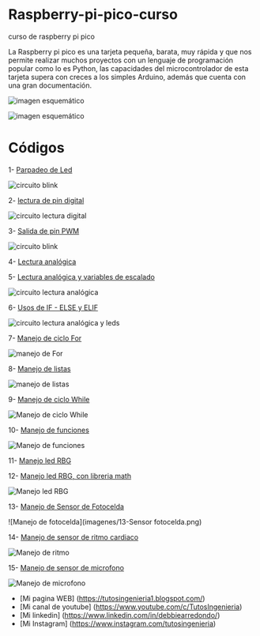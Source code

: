 # Raspberry-pi-pico-curso
curso de raspberry pi pico

La Raspberry pi pico es una tarjeta pequeña, barata, muy rápida y que nos permite realizar muchos proyectos con un lenguaje de programación popular como lo es Python, las capacidades del microcontrolador de esta tarjeta supera con creces a los simples Arduino, además que cuenta con una gran documentación. 

![imagen esquemático](imagenes/raspberry.png)

![imagen esquemático](imagenes/pines.jpg)


# Códigos

1- [Parpadeo de Led](Codigos/blink.py) 

![circuito blink](imagenes/salida_digital.png)

2- [lectura de pin digital](Codigos/2-lecturaDigital)

![circuito lectura digital](imagenes/entrada_digital.png)

3- [Salida de pin PWM](Codigos/3-salidaAnalogica.py)

![circuito blink](imagenes/salida_digital.png)

4- [Lectura analógica](Codigos/4-lecturaAnalogica.py)

5- [Lectura analógica y variables de escalado](Codigos/5-lecturaAnalogicaYvariables.py)

![circuito lectura analógica](imagenes/lectura_analogica.png)

6- [Usos de IF - ELSE y ELIF](Codigos/6-IfElseElif.py)

![circuito lectura analógica y leds](imagenes/lecturaYsalidaLucesRGB.png)

7- [Manejo de ciclo For](Codigos/7-cicloFor.py)

![manejo de For](imagenes/7manejoFor.png)

8- [Manejo de listas](Codigos/8-manejoDeListas.py)

![manejo de listas](imagenes/8-manejoListas.png)

9- [Manejo de ciclo While](Codigos/9-cicloWhile.py)

![Manejo de ciclo While](imagenes/9-cicloWhile.png)

10- [Manejo de funciones](Codigos/10-funciones.py)

![Manejo de funciones](imagenes/10-funciones.png)

11- [Manejo led RBG](Codigos/11-LedRGB.py)

12- [Manejo led RBG, con libreria math](Codigos/12-LibreriaMath.py)

![Manejo led RBG](imagenes/11-LedRgb.png)

13- [Manejo de Sensor de Fotocelda](Codigos/13-fotocelda.py)

![Manejo de fotocelda](imagenes/13-Sensor fotocelda.png)

14- [Manejo de sensor de ritmo cardiaco](Codigos/14-sensorRitmoCardiaco.py)

![Manejo de ritmo](imagenes/14-RitmoCardiaco.png)

15- [Manejo de sensor de microfono](Codigos/15-sensorMicrofono.py)

![Manejo de microfono](imagenes/15-sensorAudio.png)


* [Mi pagina WEB] (https://tutosingenieria1.blogspot.com/)
* [Mi canal de youtube] (https://www.youtube.com/c/TutosIngenieria)
* [Mi linkedin] (https://www.linkedin.com/in/debbiearredondo/)
* [Mi Instagram] (https://www.instagram.com/tutosingenieria)
